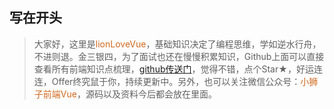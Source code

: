## 写在开头
><div>大家好，这里是<font color=chocolate>lionLoveVue</font>，基础知识决定了编程思维，学如逆水行舟，不进则退。金三银四，为了面试也还在慢慢积累知识，Github上面可以直接查看所有前端知识点梳理，<a href="https://github.com/Chocolate1999/Front-end-learning-to-organize-notes">github传送门</a>，觉得不错，点个Star★，好运连连，Offer终究鼠于你，持续更新中。另外，也可以关注微信公众号：<font color=chocolate>小狮子前端Vue</font>，源码以及资料今后都会放在里面。</div>
